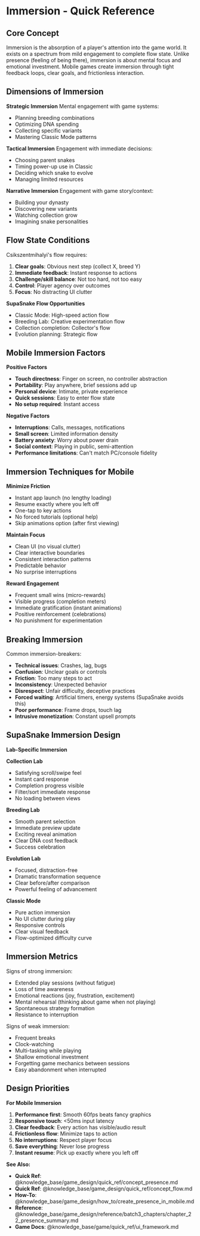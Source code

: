 # Immersion - Quick Reference

## Core Concept

Immersion is the absorption of a player's attention into the game world. It exists on a spectrum from mild engagement to complete flow state. Unlike presence (feeling of being there), immersion is about mental focus and emotional investment. Mobile games create immersion through tight feedback loops, clear goals, and frictionless interaction.

## Dimensions of Immersion

**Strategic Immersion**
Mental engagement with game systems:
- Planning breeding combinations
- Optimizing DNA spending
- Collecting specific variants
- Mastering Classic Mode patterns

**Tactical Immersion**
Engagement with immediate decisions:
- Choosing parent snakes
- Timing power-up use in Classic
- Deciding which snake to evolve
- Managing limited resources

**Narrative Immersion**
Engagement with game story/context:
- Building your dynasty
- Discovering new variants
- Watching collection grow
- Imagining snake personalities

## Flow State Conditions

Csikszentmihalyi's flow requires:
1. **Clear goals**: Obvious next step (collect X, breed Y)
2. **Immediate feedback**: Instant response to actions
3. **Challenge/skill balance**: Not too hard, not too easy
4. **Control**: Player agency over outcomes
5. **Focus**: No distracting UI clutter

**SupaSnake Flow Opportunities**
- Classic Mode: High-speed action flow
- Breeding Lab: Creative experimentation flow
- Collection completion: Collector's flow
- Evolution planning: Strategic flow

## Mobile Immersion Factors

**Positive Factors**
- **Touch directness**: Finger on screen, no controller abstraction
- **Portability**: Play anywhere, brief sessions add up
- **Personal device**: Intimate, private experience
- **Quick sessions**: Easy to enter flow state
- **No setup required**: Instant access

**Negative Factors**
- **Interruptions**: Calls, messages, notifications
- **Small screen**: Limited information density
- **Battery anxiety**: Worry about power drain
- **Social context**: Playing in public, semi-attention
- **Performance limitations**: Can't match PC/console fidelity

## Immersion Techniques for Mobile

**Minimize Friction**
- Instant app launch (no lengthy loading)
- Resume exactly where you left off
- One-tap to key actions
- No forced tutorials (optional help)
- Skip animations option (after first viewing)

**Maintain Focus**
- Clean UI (no visual clutter)
- Clear interactive boundaries
- Consistent interaction patterns
- Predictable behavior
- No surprise interruptions

**Reward Engagement**
- Frequent small wins (micro-rewards)
- Visible progress (completion meters)
- Immediate gratification (instant animations)
- Positive reinforcement (celebrations)
- No punishment for experimentation

## Breaking Immersion

Common immersion-breakers:
- **Technical issues**: Crashes, lag, bugs
- **Confusion**: Unclear goals or controls
- **Friction**: Too many steps to act
- **Inconsistency**: Unexpected behavior
- **Disrespect**: Unfair difficulty, deceptive practices
- **Forced waiting**: Artificial timers, energy systems (SupaSnake avoids this)
- **Poor performance**: Frame drops, touch lag
- **Intrusive monetization**: Constant upsell prompts

## SupaSnake Immersion Design

**Lab-Specific Immersion**

**Collection Lab**
- Satisfying scroll/swipe feel
- Instant card response
- Completion progress visible
- Filter/sort immediate response
- No loading between views

**Breeding Lab**
- Smooth parent selection
- Immediate preview update
- Exciting reveal animation
- Clear DNA cost feedback
- Success celebration

**Evolution Lab**
- Focused, distraction-free
- Dramatic transformation sequence
- Clear before/after comparison
- Powerful feeling of advancement

**Classic Mode**
- Pure action immersion
- No UI clutter during play
- Responsive controls
- Clear visual feedback
- Flow-optimized difficulty curve

## Immersion Metrics

Signs of strong immersion:
- Extended play sessions (without fatigue)
- Loss of time awareness
- Emotional reactions (joy, frustration, excitement)
- Mental rehearsal (thinking about game when not playing)
- Spontaneous strategy formation
- Resistance to interruption

Signs of weak immersion:
- Frequent breaks
- Clock-watching
- Multi-tasking while playing
- Shallow emotional investment
- Forgetting game mechanics between sessions
- Easy abandonment when interrupted

## Design Priorities

**For Mobile Immersion**
1. **Performance first**: Smooth 60fps beats fancy graphics
2. **Responsive touch**: <50ms input latency
3. **Clear feedback**: Every action has visible/audio result
4. **Frictionless flow**: Minimize taps to action
5. **No interruptions**: Respect player focus
6. **Save everything**: Never lose progress
7. **Instant resume**: Pick up exactly where you left off

**See Also:**
- **Quick Ref**: @knowledge_base/game_design/quick_ref/concept_presence.md
- **Quick Ref**: @knowledge_base/game_design/quick_ref/concept_flow.md
- **How-To**: @knowledge_base/game_design/how_to/create_presence_in_mobile.md
- **Reference**: @knowledge_base/game_design/reference/batch3_chapters/chapter_22_presence_summary.md
- **Game Docs**: @knowledge_base/game/quick_ref/ui_framework.md
